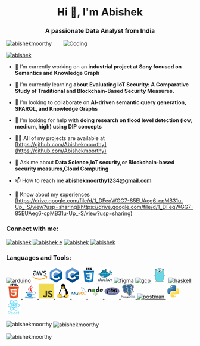 <h1 align="center">Hi 👋, I'm Abishek</h1>
<h3 align="center">A passionate Data Analyst from India</h3>
<img align="right" alt="Coding" width="350" src="https://i.pinimg.com/originals/81/17/8b/81178b47a8598f0c81c4799f2cdd4057.gif">

<p align="left"> <img src="https://komarev.com/ghpvc/?username=abishekmoorthy&label=Profile%20views&color=0e75b6&style=flat" alt="abishekmoorthy" /> </p>

<p align="left"> <a href="https://twitter.com/abishek" target="blank"><img src="https://img.shields.io/twitter/follow/abishek?logo=twitter&style=for-the-badge" alt="abishek" /></a> </p>

- 🔭 I’m currently working on an **industrial project at Sony focused on Semantics and Knowledge Graph**

- 🌱 I’m currently learning **about Evaluating IoT Security: A Comparative Study of Traditional and Blockchain-Based Security Measures.**

- 👯 I’m looking to collaborate on **AI-driven semantic query generation, SPARQL, and Knowledge Graphs**

- 🤝 I’m looking for help with **doing research on flood level detection (low, medium, high) using DIP concepts**

- 👨‍💻 All of my projects are available at [https://github.com/Abishekmoorthy](https://github.com/Abishekmoorthy)

- 💬 Ask me about **Data Science,IoT security,or Blockchain-based security measures,Cloud Computing**

- 📫 How to reach me **abishekmoorthy1234@gmail.com**

- 📄 Know about my experiences [https://drive.google.com/file/d/1_DFeqWGG7-85EUAeg6-cpMB31u-Up_-S/view?usp=sharing](https://drive.google.com/file/d/1_DFeqWGG7-85EUAeg6-cpMB31u-Up_-S/view?usp=sharing)

<h3 align="left">Connect with me:</h3>
<p align="left">
<a href="https://twitter.com/abishek" target="blank"><img align="center" src="https://raw.githubusercontent.com/rahuldkjain/github-profile-readme-generator/master/src/images/icons/Social/twitter.svg" alt="abishek" height="30" width="40" /></a>
<a href="https://linkedin.com/in/abishek e" target="blank"><img align="center" src="https://raw.githubusercontent.com/rahuldkjain/github-profile-readme-generator/master/src/images/icons/Social/linked-in-alt.svg" alt="abishek e" height="30" width="40" /></a>
<a href="https://www.codechef.com/users/abishek" target="blank"><img align="center" src="https://cdn.jsdelivr.net/npm/simple-icons@3.1.0/icons/codechef.svg" alt="abishek" height="30" width="40" /></a>
<a href="https://www.leetcode.com/abishek" target="blank"><img align="center" src="https://raw.githubusercontent.com/rahuldkjain/github-profile-readme-generator/master/src/images/icons/Social/leet-code.svg" alt="abishek" height="30" width="40" /></a>
</p>

<h3 align="left">Languages and Tools:</h3>
<p align="left"> <a href="https://www.arduino.cc/" target="_blank" rel="noreferrer"> <img src="https://cdn.worldvectorlogo.com/logos/arduino-1.svg" alt="arduino" width="40" height="40"/> </a> <a href="https://aws.amazon.com" target="_blank" rel="noreferrer"> <img src="https://raw.githubusercontent.com/devicons/devicon/master/icons/amazonwebservices/amazonwebservices-original-wordmark.svg" alt="aws" width="40" height="40"/> </a> <a href="https://www.cprogramming.com/" target="_blank" rel="noreferrer"> <img src="https://raw.githubusercontent.com/devicons/devicon/master/icons/c/c-original.svg" alt="c" width="40" height="40"/> </a> <a href="https://www.w3schools.com/cpp/" target="_blank" rel="noreferrer"> <img src="https://raw.githubusercontent.com/devicons/devicon/master/icons/cplusplus/cplusplus-original.svg" alt="cplusplus" width="40" height="40"/> </a> <a href="https://www.w3schools.com/css/" target="_blank" rel="noreferrer"> <img src="https://raw.githubusercontent.com/devicons/devicon/master/icons/css3/css3-original-wordmark.svg" alt="css3" width="40" height="40"/> </a> <a href="https://www.docker.com/" target="_blank" rel="noreferrer"> <img src="https://raw.githubusercontent.com/devicons/devicon/master/icons/docker/docker-original-wordmark.svg" alt="docker" width="40" height="40"/> </a> <a href="https://www.figma.com/" target="_blank" rel="noreferrer"> <img src="https://www.vectorlogo.zone/logos/figma/figma-icon.svg" alt="figma" width="40" height="40"/> </a> <a href="https://cloud.google.com" target="_blank" rel="noreferrer"> <img src="https://www.vectorlogo.zone/logos/google_cloud/google_cloud-icon.svg" alt="gcp" width="40" height="40"/> </a> <a href="https://golang.org" target="_blank" rel="noreferrer"> <img src="https://raw.githubusercontent.com/devicons/devicon/master/icons/go/go-original.svg" alt="go" width="40" height="40"/> </a> <a href="https://www.haskell.org/" target="_blank" rel="noreferrer"> <img src="https://upload.wikimedia.org/wikipedia/commons/1/1c/Haskell-Logo.svg" alt="haskell" width="40" height="40"/> </a> <a href="https://www.w3.org/html/" target="_blank" rel="noreferrer"> <img src="https://raw.githubusercontent.com/devicons/devicon/master/icons/html5/html5-original-wordmark.svg" alt="html5" width="40" height="40"/> </a> <a href="https://www.java.com" target="_blank" rel="noreferrer"> <img src="https://raw.githubusercontent.com/devicons/devicon/master/icons/java/java-original.svg" alt="java" width="40" height="40"/> </a> <a href="https://developer.mozilla.org/en-US/docs/Web/JavaScript" target="_blank" rel="noreferrer"> <img src="https://raw.githubusercontent.com/devicons/devicon/master/icons/javascript/javascript-original.svg" alt="javascript" width="40" height="40"/> </a> <a href="https://www.linux.org/" target="_blank" rel="noreferrer"> <img src="https://raw.githubusercontent.com/devicons/devicon/master/icons/linux/linux-original.svg" alt="linux" width="40" height="40"/> </a> <a href="https://www.mysql.com/" target="_blank" rel="noreferrer"> <img src="https://raw.githubusercontent.com/devicons/devicon/master/icons/mysql/mysql-original-wordmark.svg" alt="mysql" width="40" height="40"/> </a> <a href="https://nodejs.org" target="_blank" rel="noreferrer"> <img src="https://raw.githubusercontent.com/devicons/devicon/master/icons/nodejs/nodejs-original-wordmark.svg" alt="nodejs" width="40" height="40"/> </a> <a href="https://www.php.net" target="_blank" rel="noreferrer"> <img src="https://raw.githubusercontent.com/devicons/devicon/master/icons/php/php-original.svg" alt="php" width="40" height="40"/> </a> <a href="https://www.postgresql.org" target="_blank" rel="noreferrer"> <img src="https://raw.githubusercontent.com/devicons/devicon/master/icons/postgresql/postgresql-original-wordmark.svg" alt="postgresql" width="40" height="40"/> </a> <a href="https://postman.com" target="_blank" rel="noreferrer"> <img src="https://www.vectorlogo.zone/logos/getpostman/getpostman-icon.svg" alt="postman" width="40" height="40"/> </a> <a href="https://www.python.org" target="_blank" rel="noreferrer"> <img src="https://raw.githubusercontent.com/devicons/devicon/master/icons/python/python-original.svg" alt="python" width="40" height="40"/> </a> <a href="https://reactjs.org/" target="_blank" rel="noreferrer"> <img src="https://raw.githubusercontent.com/devicons/devicon/master/icons/react/react-original-wordmark.svg" alt="react" width="40" height="40"/> </a> </p>

<p><img align="left" src="https://github-readme-stats.vercel.app/api/top-langs?username=abishekmoorthy&show_icons=true&locale=en&layout=compact" alt="abishekmoorthy" /></p>

<p>&nbsp;<img align="center" src="https://github-readme-stats.vercel.app/api?username=abishekmoorthy&show_icons=true&locale=en" alt="abishekmoorthy" /></p>

<p><img align="center" src="https://github-readme-streak-stats.herokuapp.com/?user=abishekmoorthy&" alt="abishekmoorthy" /></p>
